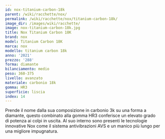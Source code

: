 ```yaml
---
id: nox-titanium-carbon-18k
parent: /wiki/racchette/nox/
permalink: /wiki/racchette/nox/titanium-carbon-18k/
image_dir: /images/wiki/racchette/
image: nox-titanium-carbon-18k.jpg
title: Nox Titanium Carbon 18K
brand: nox
model: Titanium Carbon 18K
marca: nox
modello: titanium carbon 18k
anno: '2021'
prezzo: '288'
forma: diamante
bilanciamento: medio
peso: 360-375
livello: avanzato
materiale: carbonio 18k
gomma: HR3
superficie: liscia
index: 14
---
```

Prende il nome dalla sua composizione in carbonio 3k su una forma a diamante, questo combinato alla gomma HR3 conferisce un elevato grado di potenza ai colpi in uscita. Al suo interno sono presenti le tecnologie innovative Nox come il sistema antivibrazioni AVS e un manico più lungo per una migliore impugnatura.